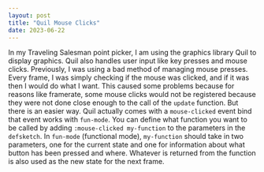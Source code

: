 ```yaml
---
layout: post
title: "Quil Mouse Clicks"
date: 2023-06-22
---
```

In my Traveling Salesman point picker, I am using the graphics library Quil to display graphics. Quil also
handles user input like key presses and mouse clicks. Previously, I was using a bad method of managing mouse
presses. Every frame, I was simply checking if the mouse was clicked, and if it was then I would do what I want.
This caused some problems because for reasons like framerate, some mouse clicks would not be registered
because they were not done close enough to the call of the `update` function. But there is an easier way.
Quil actually comes with a `mouse-clicked` event bind that event works with `fun-mode`. You can define what
function you want to be called by adding `:mouse-clicked my-function` to the parameters in the `defsketch`.
In `fun-mode` (functional mode), `my-function` should take in two parameters, one for the current state and one
for information about what button has been pressed and where. Whatever is returned from the function is also
used as the new state for the next frame.